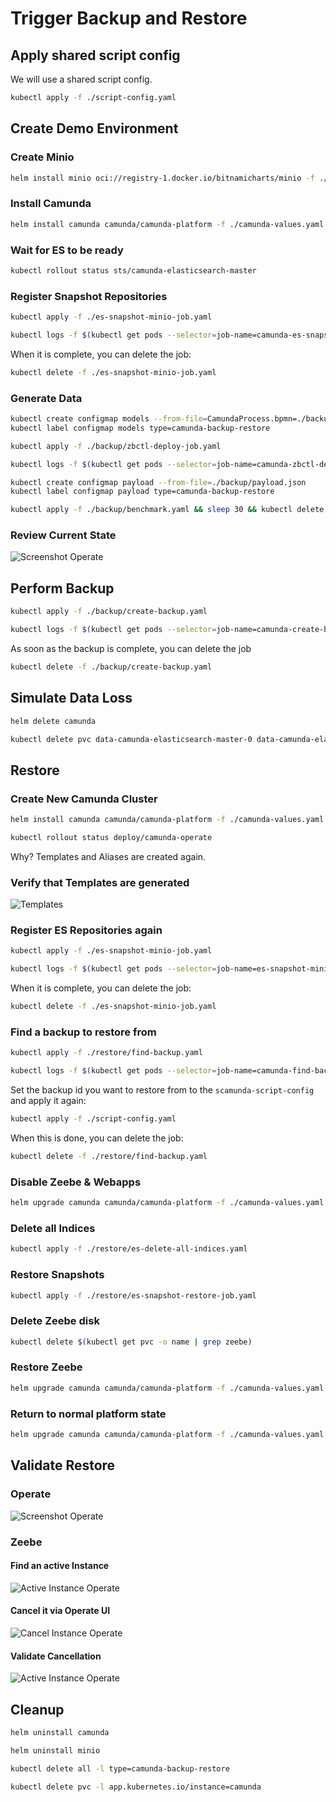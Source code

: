 # Trigger Backup and Restore

## Apply shared script config

We will use a shared script config.

```bash
kubectl apply -f ./script-config.yaml
```

## Create Demo Environment

### Create Minio

```bash
helm install minio oci://registry-1.docker.io/bitnamicharts/minio -f ./minio-values.yaml
```

### Install Camunda

```bash
helm install camunda camunda/camunda-platform -f ./camunda-values.yaml
```

### Wait for ES to be ready

```bash
kubectl rollout status sts/camunda-elasticsearch-master
```

### Register Snapshot Repositories

```bash
kubectl apply -f ./es-snapshot-minio-job.yaml
```

```bash
kubectl logs -f $(kubectl get pods --selector=job-name=camunda-es-snapshot-minio-job --output=jsonpath='{.items[*].metadata.name}' | awk '{print $1}') 
```

When it is complete, you can delete the job:

```bash
kubectl delete -f ./es-snapshot-minio-job.yaml
```

### Generate Data

```bash
kubectl create configmap models --from-file=CamundaProcess.bpmn=./backup/BenchmarkProcess.bpmn
kubectl label configmap models type=camunda-backup-restore
```

```bash
kubectl apply -f ./backup/zbctl-deploy-job.yaml 
```

```bash
kubectl logs -f $(kubectl get pods --selector=job-name=camunda-zbctl-deploy --output=jsonpath='{.items[*].metadata.name}' | awk '{print $1}') 
```

```bash
kubectl create configmap payload --from-file=./backup/payload.json
kubectl label configmap payload type=camunda-backup-restore
```

```bash
kubectl apply -f ./backup/benchmark.yaml && sleep 30 && kubectl delete -f ./backup/benchmark.yaml
```

### Review Current State

![Screenshot Operate](images/operate-overview.png)

## Perform Backup

```bash
kubectl apply -f ./backup/create-backup.yaml
```

```bash
kubectl logs -f $(kubectl get pods --selector=job-name=camunda-create-backup --output=jsonpath='{.items[*].metadata.name}' | awk '{print $1}') 
```

As soon as the backup is complete, you can delete the job

```bash
kubectl delete -f ./backup/create-backup.yaml
```

## Simulate Data Loss

```bash
helm delete camunda
```

```bash
kubectl delete pvc data-camunda-elasticsearch-master-0 data-camunda-elasticsearch-master-1 data-camunda-postgresql-0 data-camunda-zeebe-0 data-camunda-zeebe-1 data-camunda-zeebe-2
```

## Restore

### Create New Camunda Cluster

```bash
helm install camunda camunda/camunda-platform -f ./camunda-values.yaml
```

```bash
kubectl rollout status deploy/camunda-operate
```

Why? Templates and Aliases are created again.

### Verify that Templates are generated

![Templates](images/kibana-templates.png)

### Register ES Repositories again

```bash
kubectl apply -f ./es-snapshot-minio-job.yaml
```

```bash
kubectl logs -f $(kubectl get pods --selector=job-name=es-snapshot-minio-job --output=jsonpath='{.items[*].metadata.name}' | awk '{print $1}') 
```

When it is complete, you can delete the job:

```bash
kubectl delete -f ./es-snapshot-minio-job.yaml
```

### Find a backup to restore from

```bash
kubectl apply -f ./restore/find-backup.yaml
```

```bash
kubectl logs -f $(kubectl get pods --selector=job-name=camunda-find-backup --output=jsonpath='{.items[*].metadata.name}' | awk '{print $1}') 
```

Set the backup id you want to restore from to the `scamunda-script-config` and apply it again:

```bash
kubectl apply -f ./script-config.yaml
```

When this is done, you can delete the job:

```bash
kubectl delete -f ./restore/find-backup.yaml
```

### Disable Zeebe & Webapps

```bash
helm upgrade camunda camunda/camunda-platform -f ./camunda-values.yaml -f ./restore/camunda-index-restore.yaml
```

### Delete all Indices

```bash
kubectl apply -f ./restore/es-delete-all-indices.yaml
```

### Restore Snapshots

```bash
kubectl apply -f ./restore/es-snapshot-restore-job.yaml
```

### Delete Zeebe disk

```bash
kubectl delete $(kubectl get pvc -o name | grep zeebe)
```

### Restore Zeebe

```bash
helm upgrade camunda camunda/camunda-platform -f ./camunda-values.yaml -f ./restore/camunda-zeebe-restore.yaml
```

### Return to normal platform state

```bash
helm upgrade camunda camunda/camunda-platform -f ./camunda-values.yaml
```

## Validate Restore

### Operate

![Screenshot Operate](images/operate-overview.png)

### Zeebe

#### Find an active Instance

![Active Instance Operate](images/active-instance-operate.png)

#### Cancel it via Operate UI

![Cancel Instance Operate](images/cancel-instance-operate1.png)

#### Validate Cancellation

![Active Instance Operate](images/cancel-instance-operate2.png)

## Cleanup

```bash
helm uninstall camunda
```

```bash
helm uninstall minio
```

```bash
kubectl delete all -l type=camunda-backup-restore
```

```bash
kubectl delete pvc -l app.kubernetes.io/instance=camunda
```
